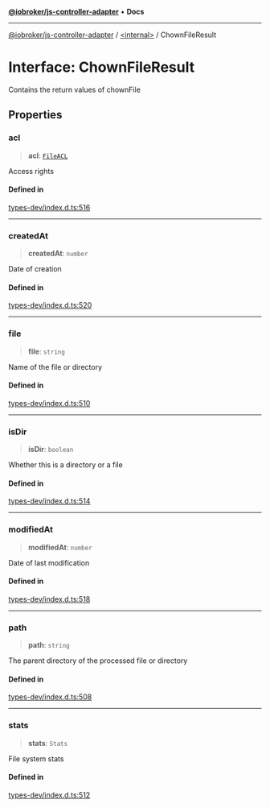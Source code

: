 [**@iobroker/js-controller-adapter**](../../README.md) • **Docs**

***

[@iobroker/js-controller-adapter](../../globals.md) / [\<internal\>](../README.md) / ChownFileResult

# Interface: ChownFileResult

Contains the return values of chownFile

## Properties

### acl

> **acl**: [`FileACL`](FileACL.md)

Access rights

#### Defined in

[types-dev/index.d.ts:516](https://github.com/ioBroker/ioBroker.js-controller/blob/98c8e13a2785a2eeac3b3ee2a60dcd41754c14ad/packages/types-dev/index.d.ts#L516)

***

### createdAt

> **createdAt**: `number`

Date of creation

#### Defined in

[types-dev/index.d.ts:520](https://github.com/ioBroker/ioBroker.js-controller/blob/98c8e13a2785a2eeac3b3ee2a60dcd41754c14ad/packages/types-dev/index.d.ts#L520)

***

### file

> **file**: `string`

Name of the file or directory

#### Defined in

[types-dev/index.d.ts:510](https://github.com/ioBroker/ioBroker.js-controller/blob/98c8e13a2785a2eeac3b3ee2a60dcd41754c14ad/packages/types-dev/index.d.ts#L510)

***

### isDir

> **isDir**: `boolean`

Whether this is a directory or a file

#### Defined in

[types-dev/index.d.ts:514](https://github.com/ioBroker/ioBroker.js-controller/blob/98c8e13a2785a2eeac3b3ee2a60dcd41754c14ad/packages/types-dev/index.d.ts#L514)

***

### modifiedAt

> **modifiedAt**: `number`

Date of last modification

#### Defined in

[types-dev/index.d.ts:518](https://github.com/ioBroker/ioBroker.js-controller/blob/98c8e13a2785a2eeac3b3ee2a60dcd41754c14ad/packages/types-dev/index.d.ts#L518)

***

### path

> **path**: `string`

The parent directory of the processed file or directory

#### Defined in

[types-dev/index.d.ts:508](https://github.com/ioBroker/ioBroker.js-controller/blob/98c8e13a2785a2eeac3b3ee2a60dcd41754c14ad/packages/types-dev/index.d.ts#L508)

***

### stats

> **stats**: `Stats`

File system stats

#### Defined in

[types-dev/index.d.ts:512](https://github.com/ioBroker/ioBroker.js-controller/blob/98c8e13a2785a2eeac3b3ee2a60dcd41754c14ad/packages/types-dev/index.d.ts#L512)

